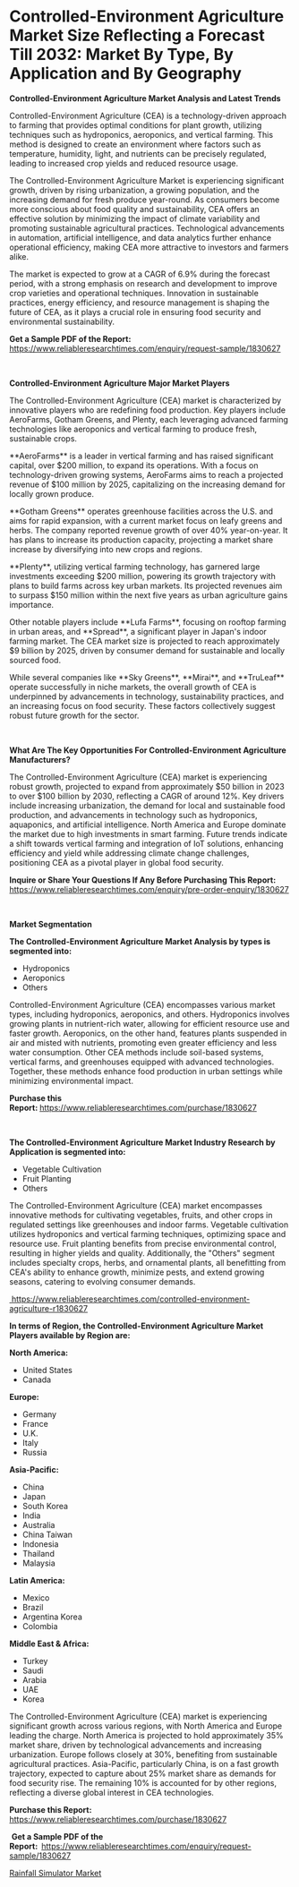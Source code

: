 <p><h1>Controlled-Environment Agriculture Market Size Reflecting a Forecast Till 2032: Market By Type, By Application and By Geography</h1></p><p><strong>Controlled-Environment Agriculture Market Analysis and Latest Trends</strong></p>
<p><p>Controlled-Environment Agriculture (CEA) is a technology-driven approach to farming that provides optimal conditions for plant growth, utilizing techniques such as hydroponics, aeroponics, and vertical farming. This method is designed to create an environment where factors such as temperature, humidity, light, and nutrients can be precisely regulated, leading to increased crop yields and reduced resource usage.</p><p>The Controlled-Environment Agriculture Market is experiencing significant growth, driven by rising urbanization, a growing population, and the increasing demand for fresh produce year-round. As consumers become more conscious about food quality and sustainability, CEA offers an effective solution by minimizing the impact of climate variability and promoting sustainable agricultural practices. Technological advancements in automation, artificial intelligence, and data analytics further enhance operational efficiency, making CEA more attractive to investors and farmers alike.</p><p>The market is expected to grow at a CAGR of 6.9% during the forecast period, with a strong emphasis on research and development to improve crop varieties and operational techniques. Innovation in sustainable practices, energy efficiency, and resource management is shaping the future of CEA, as it plays a crucial role in ensuring food security and environmental sustainability.</p></p>
<p><strong>Get a Sample PDF of the Report:&nbsp;</strong> <a href="https://www.reliableresearchtimes.com/enquiry/request-sample/1830627?utm_campaign=2007&utm_medium=2&utm_source=Github&utm_content=ia&utm_term=30032025&utm_id=controlled-environment-agriculture">https://www.reliableresearchtimes.com/enquiry/request-sample/1830627</a></p>
<p>&nbsp;</p>
<p><strong>Controlled-Environment Agriculture Major Market Players</strong></p>
<p><p>The Controlled-Environment Agriculture (CEA) market is characterized by innovative players who are redefining food production. Key players include AeroFarms, Gotham Greens, and Plenty, each leveraging advanced farming technologies like aeroponics and vertical farming to produce fresh, sustainable crops.</p><p>**AeroFarms** is a leader in vertical farming and has raised significant capital, over $200 million, to expand its operations. With a focus on technology-driven growing systems, AeroFarms aims to reach a projected revenue of $100 million by 2025, capitalizing on the increasing demand for locally grown produce.</p><p>**Gotham Greens** operates greenhouse facilities across the U.S. and aims for rapid expansion, with a current market focus on leafy greens and herbs. The company reported revenue growth of over 40% year-on-year. It has plans to increase its production capacity, projecting a market share increase by diversifying into new crops and regions.</p><p>**Plenty**, utilizing vertical farming technology, has garnered large investments exceeding $200 million, powering its growth trajectory with plans to build farms across key urban markets. Its projected revenues aim to surpass $150 million within the next five years as urban agriculture gains importance.</p><p>Other notable players include **Lufa Farms**, focusing on rooftop farming in urban areas, and **Spread**, a significant player in Japan's indoor farming market. The CEA market size is projected to reach approximately $9 billion by 2025, driven by consumer demand for sustainable and locally sourced food.</p><p>While several companies like **Sky Greens**, **Mirai**, and **TruLeaf** operate successfully in niche markets, the overall growth of CEA is underpinned by advancements in technology, sustainability practices, and an increasing focus on food security. These factors collectively suggest robust future growth for the sector.</p></p>
<p>&nbsp;</p>
<p><strong>What Are The Key Opportunities For Controlled-Environment Agriculture Manufacturers?</strong></p>
<p><p>The Controlled-Environment Agriculture (CEA) market is experiencing robust growth, projected to expand from approximately $50 billion in 2023 to over $100 billion by 2030, reflecting a CAGR of around 12%. Key drivers include increasing urbanization, the demand for local and sustainable food production, and advancements in technology such as hydroponics, aquaponics, and artificial intelligence. North America and Europe dominate the market due to high investments in smart farming. Future trends indicate a shift towards vertical farming and integration of IoT solutions, enhancing efficiency and yield while addressing climate change challenges, positioning CEA as a pivotal player in global food security.</p></p>
<p><strong>Inquire or Share Your Questions If Any Before Purchasing This Report:</strong> <a href="https://www.reliableresearchtimes.com/enquiry/pre-order-enquiry/1830627?utm_campaign=2007&utm_medium=2&utm_source=Github&utm_content=ia&utm_term=30032025&utm_id=controlled-environment-agriculture">https://www.reliableresearchtimes.com/enquiry/pre-order-enquiry/1830627</a></p>
<p>&nbsp;</p>
<p><strong>Market Segmentation</strong></p>
<p><strong>The Controlled-Environment Agriculture Market Analysis by types is segmented into:</strong></p>
<p><ul><li>Hydroponics</li><li>Aeroponics</li><li>Others</li></ul></p>
<p><p>Controlled-Environment Agriculture (CEA) encompasses various market types, including hydroponics, aeroponics, and others. Hydroponics involves growing plants in nutrient-rich water, allowing for efficient resource use and faster growth. Aeroponics, on the other hand, features plants suspended in air and misted with nutrients, promoting even greater efficiency and less water consumption. Other CEA methods include soil-based systems, vertical farms, and greenhouses equipped with advanced technologies. Together, these methods enhance food production in urban settings while minimizing environmental impact.</p></p>
<p><strong>Purchase this Report:&nbsp;</strong><a href="https://www.reliableresearchtimes.com/purchase/1830627?utm_campaign=2007&utm_medium=2&utm_source=Github&utm_content=ia&utm_term=30032025&utm_id=controlled-environment-agriculture">https://www.reliableresearchtimes.com/purchase/1830627</a></p>
<p>&nbsp;</p>
<p><strong>The Controlled-Environment Agriculture Market Industry Research by Application is segmented into:</strong></p>
<p><ul><li>Vegetable Cultivation</li><li>Fruit Planting</li><li>Others</li></ul></p>
<p><p>The Controlled-Environment Agriculture (CEA) market encompasses innovative methods for cultivating vegetables, fruits, and other crops in regulated settings like greenhouses and indoor farms. Vegetable cultivation utilizes hydroponics and vertical farming techniques, optimizing space and resource use. Fruit planting benefits from precise environmental control, resulting in higher yields and quality. Additionally, the "Others" segment includes specialty crops, herbs, and ornamental plants, all benefitting from CEA's ability to enhance growth, minimize pests, and extend growing seasons, catering to evolving consumer demands.</p></p>
<p><a href="https://www.reliableresearchtimes.com/controlled-environment-agriculture-r1830627?utm_campaign=2007&utm_medium=2&utm_source=Github&utm_content=ia&utm_term=30032025&utm_id=controlled-environment-agriculture">&nbsp;https://www.reliableresearchtimes.com/controlled-environment-agriculture-r1830627</a></p>
<p><strong>In terms of Region, the Controlled-Environment Agriculture Market Players available by Region are:</strong></p>
<p>
    <p> <strong> North America: </strong>
        <ul>
            <li>United States</li>
            <li>Canada</li>
        </ul>
        </p> 
    <p> <strong> Europe: </strong>
        <ul>
            <li>Germany</li>
            <li>France</li>
            <li>U.K.</li>
            <li>Italy</li>
            <li>Russia</li>
        </ul>
        </p> 
    <p> <strong> Asia-Pacific: </strong>
        <ul>
            <li>China</li>
            <li>Japan</li>
            <li>South Korea</li>
            <li>India</li>
            <li>Australia</li>
            <li>China Taiwan</li>
            <li>Indonesia</li>
            <li>Thailand</li>
            <li>Malaysia</li>
        </ul>
        </p> 
    <p> <strong> Latin America: </strong>
        <ul>
            <li>Mexico</li>
            <li>Brazil</li>
            <li>Argentina Korea</li>
            <li>Colombia</li>
        </ul>
        </p> 
    <p> <strong> Middle East & Africa: </strong>
        <ul>
            <li>Turkey</li>
            <li>Saudi</li>
            <li>Arabia</li>
            <li>UAE</li>
            <li>Korea</li>
        </ul>
    </p>
    </p>
<p><p>The Controlled-Environment Agriculture (CEA) market is experiencing significant growth across various regions, with North America and Europe leading the charge. North America is projected to hold approximately 35% market share, driven by technological advancements and increasing urbanization. Europe follows closely at 30%, benefiting from sustainable agricultural practices. Asia-Pacific, particularly China, is on a fast growth trajectory, expected to capture about 25% market share as demands for food security rise. The remaining 10% is accounted for by other regions, reflecting a diverse global interest in CEA technologies.</p></p>
<p><strong>Purchase this Report: </strong><a href="https://www.reliableresearchtimes.com/purchase/1830627?utm_campaign=2007&utm_medium=2&utm_source=Github&utm_content=ia&utm_term=30032025&utm_id=controlled-environment-agriculture">https://www.reliableresearchtimes.com/purchase/1830627</a></p>
<p>&nbsp;<strong>Get a Sample PDF of the Report:&nbsp;&nbsp;</strong><a href="https://www.reliableresearchtimes.com/enquiry/request-sample/1830627?utm_campaign=2007&utm_medium=2&utm_source=Github&utm_content=ia&utm_term=30032025&utm_id=controlled-environment-agriculture">https://www.reliableresearchtimes.com/enquiry/request-sample/1830627</a></p>
<p><strong></strong></p>
<p><p><a href="https://github.com/angelajermaine/Market-Research-Report-List-6/blob/main/rainfall-simulator-market.md?utm_campaign=2007&utm_medium=2&utm_source=Github&utm_content=ia&utm_term=30032025&utm_id=controlled-environment-agriculture">Rainfall Simulator Market</a></p></p>